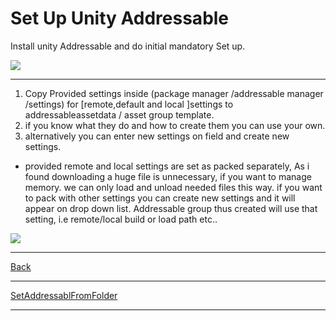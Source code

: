 # Set Up Unity Addressable
Install unity Addressable and do initial mandatory Set up.

![](https://raw.githubusercontent.com/SujanDuttaMishra/com.addressablesmanager.core/master/Documentation~/Initialsetup.png)

***

1. Copy Provided settings inside (package manager /addressable manager /settings) for [remote,default and local ]settings to addressableassetdata / asset group template.
2.  if you know what they do and how to create them you can use your own.
3.  alternatively you can enter new settings on field and create new settings.

* provided remote and local settings are set as packed separately, As i found downloading a huge file is unnecessary, if you want to manage memory. we can only load and unload needed files this way. if you want to pack with other settings you can create new settings and it will appear on drop down list. Addressable group thus created will use that setting, i.e remote/local build or load path etc.. 

![](https://raw.githubusercontent.com/SujanDuttaMishra/com.addressablesmanager.core/master/Documentation~/copy_settings.png)

***
[Back](index.md)
***
[SetAddressablFromFolder](SetAddressablFromFolder.md)
***

